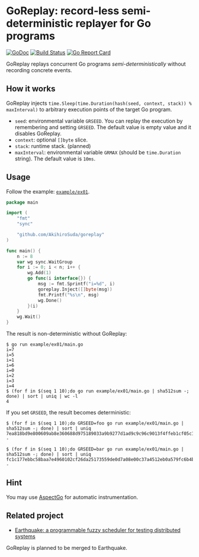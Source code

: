 # GoReplay: record-less semi-deterministic replayer for Go programs

[![GoDoc](https://godoc.org/github.com/AkihiroSuda/goreplay?status.svg)](https://godoc.org/github.com/AkihiroSuda/goreplay)
[![Build Status](https://travis-ci.org/AkihiroSuda/goreplay.svg?branch=master)](https://travis-ci.org/AkihiroSuda/goreplay)
[![Go Report Card](https://goreportcard.com/badge/github.com/AkihiroSuda/goreplay)](https://goreportcard.com/report/github.com/AkihiroSuda/goreplay)

GoReplay replays concurrent Go programs _semi-deterministically_ without recording concrete events.

## How it works
GoReplay injects `time.Sleep(time.Duration(hash(seed, context, stack)) % maxInterval)` to arbitrary execution points of the target Go program.

 * `seed`: environmental variable `GRSEED`. You can replay the execution by remembering and setting `GRSEED`. The default value is empty value and it disables GoReplay.
 * `context`: optional `[]byte` slice.
 * `stack`: runtime stack. (planned)
 * `maxInterval`: environmental variable `GRMAX` (should be `time.Duration` string). The default value is `10ms`.

## Usage

Follow the example: [`example/ex01`](example/ex01).

```go
package main

import (
	"fmt"
	"sync"

	"github.com/AkihiroSuda/goreplay"
)

func main() {
	n := 8
	var wg sync.WaitGroup
	for i := 0; i < n; i++ {
		wg.Add(1)
		go func(i interface{}) {
			msg := fmt.Sprintf("i=%d", i)
			goreplay.Inject([]byte(msg))
			fmt.Printf("%s\n", msg)
			wg.Done()
		}(i)
	}
	wg.Wait()
}
```

The result is non-deterministic without GoReplay:
```
$ go run example/ex01/main.go
i=7
i=5
i=1
i=6
i=0
i=2
i=3
i=4
$ (for f in $(seq 1 10);do go run example/ex01/main.go | sha512sum -; done) | sort | uniq | wc -l
4
```

If you set `GRSEED`, the result becomes deterministic:
```
$ (for f in $(seq 1 10);do GRSEED=foo go run example/ex01/main.go | sha512sum -; done) | sort | uniq
7ea818bd9e800609ab8e360688d975189033a9b9277d1ad9c9c96c9013f4ffeb1cf05c16ace9de737dcedaa68bc99162d611ac60b7169a43b4f9b17b1665f121  -

$ (for f in $(seq 1 10);do GRSEED=bar go run example/ex01/main.go | sha512sum -; done) | sort | uniq
fc1c177ebbc58baa7e4960102cf26da25173559de0d7a08e00c37a4512eb0a579fc6b4b70f2c708fe1166a1c0641e8839305d5fe7e26624cabbce2cb8274d963  -
```


## Hint
You may use [AspectGo](https://github.com/AkihiroSuda/golang-exp-aspectgo/tree/aspectgo-master/aspectgo) for automatic instrumentation.

## Related project
 * [Earthquake: a programmable fuzzy scheduler for testing distributed systems](https://github.com/osrg/earthquake)

GoReplay is planned to be merged to Earthquake.

